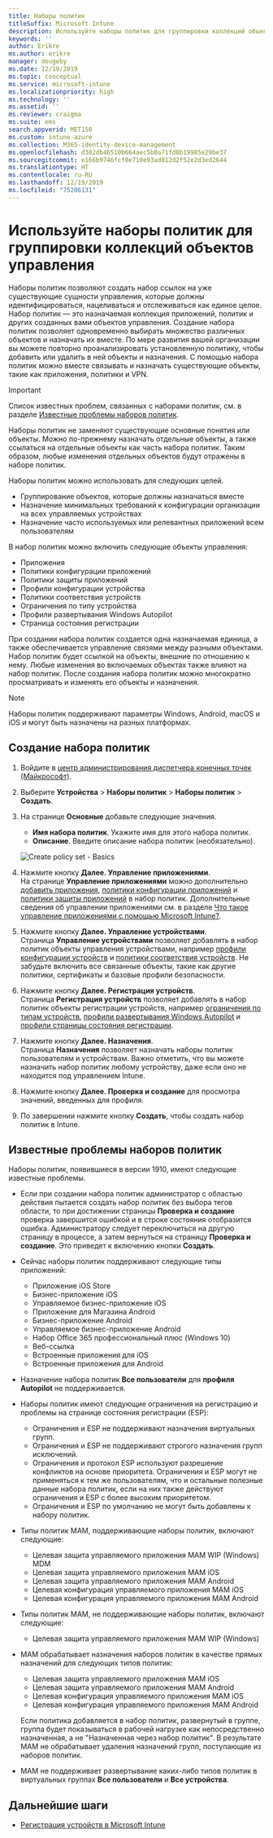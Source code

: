 ```yaml
---
title: Наборы политик
titleSuffix: Microsoft Intune
description: Используйте наборы политик для группировки коллекций объектов управления в Microsoft Intune.
keywords: ''
author: Erikre
ms.author: erikre
manager: dougeby
ms.date: 12/19/2019
ms.topic: conceptual
ms.service: microsoft-intune
ms.localizationpriority: high
ms.technology: ''
ms.assetid: ''
ms.reviewer: craigma
ms.suite: ems
search.appverid: MET150
ms.custom: intune-azure
ms.collection: M365-identity-device-management
ms.openlocfilehash: d302db46510b664aec5b0a71fd8b19985e29be37
ms.sourcegitcommit: e166b9746fcf0e710e93ad012d2f52e2d3ed2644
ms.translationtype: HT
ms.contentlocale: ru-RU
ms.lasthandoff: 12/19/2019
ms.locfileid: "75206131"
---
```

# <a name="use-policy-sets-to-group-collections-of-management-objects"></a>Используйте наборы политик для группировки коллекций объектов управления

Наборы политик позволяют создать набор ссылок на уже существующие сущности управления, которые должны идентифицироваться, нацеливаться и отслеживаться как единое целое. Набор политик — это назначаемая коллекция приложений, политик и других созданных вами объектов управления. Создание набора политик позволяет одновременно выбирать множество различных объектов и назначать их вместе. По мере развития вашей организации вы можете повторно проанализировать установленную политику, чтобы добавить или удалить в ней объекты и назначения. С помощью набора политик можно вместе связывать и назначать существующие объекты, такие как приложения, политики и VPN. 

> [!IMPORTANT]
> Список известных проблем, связанных с наборами политик, см. в разделе [Известные проблемы наборов политик](~/fundamentals/policy-sets.md#policy-sets-known-issues).

Наборы политик не заменяют существующие основные понятия или объекты. Можно по-прежнему назначать отдельные объекты, а также ссылаться на отдельные объекты как часть набора политик. Таким образом, любые изменения отдельных объектов будут отражены в наборе политик. 

Наборы политик можно использовать для следующих целей.

- Группирование объектов, которые должны назначаться вместе
- Назначение минимальных требований к конфигурации организации на всех управляемых устройствах
- Назначение часто используемых или релевантных приложений всем пользователям

В набор политик можно включить следующие объекты управления:
- Приложения
- Политики конфигурации приложений
- Политики защиты приложений
- Профили конфигурации устройства
- Политики соответствия устройств
- Ограничения по типу устройства
- Профили развертывания Windows Autopilot
- Страница состояния регистрации

При создании набора политик создается одна назначаемая единица, а также обеспечивается управление связями между разными объектами. Набор политик будет ссылкой на объекты, внешние по отношению к нему. Любые изменения во включаемых объектах также влияют на набор политик. После создания набора политик можно многократно просматривать и изменять его объекты и назначения. 

> [!NOTE]
> Наборы политик поддерживают параметры Windows, Android, macOS и iOS и могут быть назначены на разных платформах.

## <a name="how-to-create-a-policy-set"></a>Создание набора политик

1. Войдите в [центр администрирования диспетчера конечных точек (Майкрософт)](https://go.microsoft.com/fwlink/?linkid=2109431).
2. Выберите **Устройства** > **Наборы политик** > **Наборы политик** > **Создать**.
3. На странице **Основные** добавьте следующие значения.
    - **Имя набора политик**. Укажите имя для этого набора политик.
    - **Описание**. Введите описание набора политик (необязательно).
   <p>
   <img alt="Create policy set - Basics" src="~/fundamentals/media/policy-sets/policy-sets-01.png">

4. Нажмите кнопку **Далее. Управление приложениями**.<br>
   На странице **Управление приложениями** можно дополнительно [добавить приложения](~/apps/apps-add.md), [политики конфигурации приложений](~/apps/app-configuration-policies-overview.md) и [политики защиты приложений](~/apps/app-protection-policy.md) в набор политик. Дополнительные сведения об управлении приложениями см. в разделе [Что такое управление приложениями с помощью Microsoft Intune?](~/apps/app-management.md). 
5. Нажмите кнопку **Далее. Управление устройствами**.<br>
   Страница **Управление устройствами** позволяет добавлять в набор политик объекты управления устройствами, например [профили конфигурации устройств](~/configuration/device-profiles.md) и [политики соответствия устройств](~/protect/device-compliance-get-started.md). Не забудьте включить все связанные объекты, такие как другие политики, сертификаты и базовые профили безопасности.
6. Нажмите кнопку **Далее. Регистрация устройств**.<br>
   Страница **Регистрация устройств** позволяет добавлять в набор политик объекты регистрации устройств, например [ограничения по типам устройств](~/enrollment/enrollment-restrictions-set.md), [профили развертывания Windows Autopilot](~/enrollment/enrollment-autopilot.md) и [профили страницы состояния регистрации](~/enrollment/windows-enrollment-status.md).
7. Нажмите кнопку **Далее. Назначения**.<br>
   Страница **Назначения** позволяет назначать наборы политик пользователям и устройствам. Важно отметить, что вы можете назначить набор политик любому устройству, даже если оно не находится под управлением Intune.
8. Нажмите кнопку **Далее. Проверка и создание** для просмотра значений, введенных для профиля.
9. По завершении нажмите кнопку **Создать**, чтобы создать набор политик в Intune. 

## <a name="policy-sets-known-issues"></a>Известные проблемы наборов политик

Наборы политик, появившиеся в версии 1910, имеют следующие известные проблемы.

- Если при создании набора политик администратор с областью действия пытается создать набор политик без выбора тегов области, то при достижении страницы **Проверка и создание** проверка завершится ошибкой и в строке состояния отобразится ошибка. Администратору следует переключиться на другую страницу в процессе, а затем вернуться на страницу **Проверка и создание**. Это приведет к включению кнопки **Создать**.  
 
- Сейчас наборы политик поддерживают следующие типы приложений:
    - Приложение iOS Store
    - Бизнес-приложение iOS
    - Управляемое бизнес-приложение iOS
    - Приложение для Магазина Android
    - Бизнес-приложение Android
    - Управляемое бизнес-приложение Android
    - Набор Office 365 профессиональный плюс (Windows 10)
    - Веб-ссылка
    - Встроенные приложения для iOS
    - Встроенные приложения для Android

- Назначение набора политик **Все пользователи** для **профиля Autopilot** не поддерживается.

- Наборы политик имеют следующие ограничения на регистрацию и проблемы на странице состояния регистрации (ESP):
    - Ограничения и ESP не поддерживают назначения виртуальных групп.
    - Ограничения и ESP не поддерживают строгого назначения групп исключений. 
    - Ограничения и протокол ESP используют разрешение конфликтов на основе приоритета. Ограничения и ESP могут не применяться к тем же пользователям, что и остальные полезные данные набора политик, если на них также действуют ограничения и ESP с более высоким приоритетом.
    - Ограничения и ESP по умолчанию не могут быть добавлены к набору политик.

- Типы политик MAM, поддерживающие наборы политик, включают следующие: 
    - Целевая защита управляемого приложения MAM WIP (Windows) MDM 
    - Целевая защита управляемого приложения MAM iOS
    - Целевая защита управляемого приложения MAM Android
    - Целевая конфигурация управляемого приложения MAM iOS
    - Целевая конфигурация управляемого приложения MAM Android

- Типы политик MAM, не поддерживающие наборы политик, включают следующие: 
    - Целевая защита управляемого приложения MAM WIP (Windows)

- MAM обрабатывает назначения наборов политик в качестве прямых назначений для следующих типов политик:
    - Целевая защита управляемого приложения MAM iOS
    - Целевая защита управляемого приложения MAM Android
    - Целевая конфигурация управляемого приложения MAM iOS
    - Целевая конфигурация управляемого приложения MAM Android

    Если политика добавляется в набор политик, развернутый в группе, группа будет показываться в рабочей нагрузке как непосредственно назначенная, а не "Назначенная через набор политик". В результате MAM не обрабатывает удаления назначений групп, поступающие из наборов политик.

- MAM не поддерживает развертывание каких-либо типов политик в виртуальных группах **Все пользователи** и **Все устройства**.

## <a name="next-steps"></a>Дальнейшие шаги

- [Регистрация устройств в Microsoft Intune](~/enrollment/index.yml)